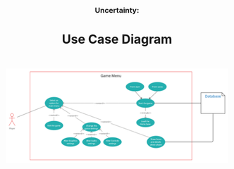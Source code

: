 <br />
<p align="center">
  
  <h3 align="center">Uncertainty:</h3>

  <h1 align="center"> Use Case Diagram </h1>
    
<p h2 align="center">
<br />
    
![Menu Diagram](Documentation/Usecase_Diagram_pictures/Menu_UseCase.png)

